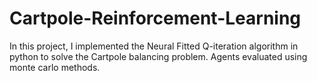# Cartpole-Reinforcement-Learning
In this project, I implemented the Neural Fitted Q-iteration algorithm in python to solve the Cartpole balancing problem. Agents evaluated using monte carlo methods.
